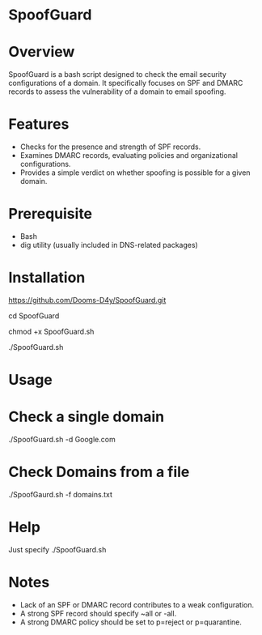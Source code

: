 # SpoofGuard

# Overview 
SpoofGuard is a bash script designed to check the email security configurations of a domain. It specifically focuses on SPF and DMARC records to assess the vulnerability of a domain to email spoofing. 

# Features 

* Checks for the presence and strength of SPF records.
* Examines DMARC records, evaluating policies and organizational configurations.
* Provides a simple verdict on whether spoofing is possible for a given domain.

# Prerequisite 
* Bash
* dig utility (usually included in DNS-related packages)

# Installation 

https://github.com/Dooms-D4y/SpoofGuard.git

cd SpoofGuard 

chmod +x SpoofGuard.sh

./SpoofGuard.sh

# Usage 
# Check a single domain 
./SpoofGuard.sh -d Google.com

# Check Domains from a file
./SpoofGaurd.sh -f domains.txt

# Help 

Just specify ./SpoofGuard.sh 

# Notes
* Lack of an SPF or DMARC record contributes to a weak configuration.
* A strong SPF record should specify ~all or -all.
* A strong DMARC policy should be set to p=reject or p=quarantine.



